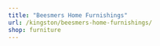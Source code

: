 ```yaml
---
title: "Beesmers Home Furnishings"
url: /kingston/beesmers-home-furnishings/
shop: furniture
---
```


